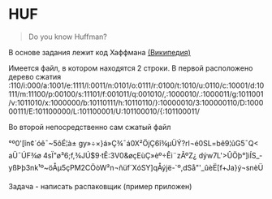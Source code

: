 HUF
=====================
>Do you know Huffman?

В основе задания лежит код Хаффмана [(Википедия)](https://ru.wikipedia.org/wiki/Код_Хаффмана)

Имеется файл, в котором находятся 2 строки.
В первой расположено дерево сжатия
:110/i:000/a:1001/e:1111/l:0011/n:0101/o:0111/r:0100/t:1010/u:0110/c:10001/d:10111/m:11100/p:00100/s:11101/f:001011/q:001010/,:1000010/.:1000011/g:1011001/v:1011010/x:1000000/b:10110111/h:10110110/}:10000010/3:100000110/D:100000111/E:101100000/L:101100001/U:101100010/{:101100011/

Во второй непосредственно сам сжатый файл

°º0'[în¢´óê¯~5ôÉ¦à±
gy»÷×}á»Ç¾¯á0X²ÖjÇ6î¾µÜÝ?rl¬é0SL=b­ê9¦ûG5¯Q<aÜ¯ÚF¾ø 4sÏ"ø³6;f,¾JÚ$9·tÊ:3V0&øçEùÇ»èº÷Êi¨zÃºZ¿ dýw7L'>ÛÖþ°]iÍS_­yßÞþ3nk¹º~öÅµ5çPM2CÖòW²n¬ñüf´XóSY]qÅýjë-`º,dSå"'_ûèË[f+Ja}ý¬snèÜ

Задача - написать распаковщик (пример приложен)
